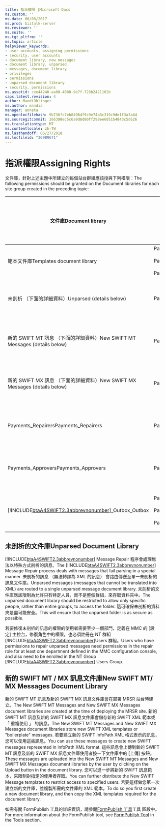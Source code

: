 ```yaml
---
title: 指派權限 |Microsoft Docs
ms.custom: ''
ms.date: 06/08/2017
ms.prod: biztalk-server
ms.reviewer: ''
ms.suite: ''
ms.tgt_pltfrm: ''
ms.topic: article
helpviewer_keywords:
- user accounts, assigning permissions
- security, user accounts
- document library, new messages
- document library, unparsed
- messages, document library
- privileges
- permissions
- unparsed document library
- security, permissions
ms.assetid: cee44240-aa00-4080-9e7f-728b2421102b
caps.latest.revision: 4
author: MandiOhlinger
ms.author: mandia
manager: anneta
ms.openlocfilehash: 9b736fc7eb84964f9c0e74a3c319c9de1f3a3a44
ms.sourcegitcommit: 266308ec5c6a9d8d80ff298ee6051b4843c5d626
ms.translationtype: MT
ms.contentlocale: zh-TW
ms.lasthandoff: 06/27/2018
ms.locfileid: "36989671"
---
```

# <a name="assigning-rights"></a><span data-ttu-id="bffe1-102">指派權限</span><span class="sxs-lookup"><span data-stu-id="bffe1-102">Assigning Rights</span></span>
<span data-ttu-id="bffe1-103">文件庫，針對上述主題中所建立的每個站台群組應該授與下列權限：</span><span class="sxs-lookup"><span data-stu-id="bffe1-103">The following permissions should be granted on the Document libraries for each site group created in the preceding topic:</span></span>  


|                                         <span data-ttu-id="bffe1-104">文件庫</span><span class="sxs-lookup"><span data-stu-id="bffe1-104">Document library</span></span>                                         |                                   <span data-ttu-id="bffe1-105">網站群組</span><span class="sxs-lookup"><span data-stu-id="bffe1-105">Site groups</span></span>                                   | <span data-ttu-id="bffe1-106">要套用的自訂文件庫權限</span><span class="sxs-lookup"><span data-stu-id="bffe1-106">Custom document library permissions to apply</span></span> |
|--------------------------------------------------------------------------------------------------|---------------------------------------------------------------------------------|----------------------------------------------|
|                                    <span data-ttu-id="bffe1-107">範本文件庫</span><span class="sxs-lookup"><span data-stu-id="bffe1-107">Templates document library</span></span>                                    | <span data-ttu-id="bffe1-108">Payments_Creators</span><span class="sxs-lookup"><span data-stu-id="bffe1-108">Payments_Creators</span></span><br /><br /> <span data-ttu-id="bffe1-109">Payments_Repairers</span><span class="sxs-lookup"><span data-stu-id="bffe1-109">Payments_Repairers</span></span><br /><br /> <span data-ttu-id="bffe1-110">Payments_Approvers</span><span class="sxs-lookup"><span data-stu-id="bffe1-110">Payments_Approvers</span></span> |                  <span data-ttu-id="bffe1-111">檢視項目</span><span class="sxs-lookup"><span data-stu-id="bffe1-111">View items</span></span>                  |
|                                     <span data-ttu-id="bffe1-112">未剖析 （下面的詳細資料）</span><span class="sxs-lookup"><span data-stu-id="bffe1-112">Unparsed (details below)</span></span>                                     |                               <span data-ttu-id="bffe1-113">Payments_Repairers</span><span class="sxs-lookup"><span data-stu-id="bffe1-113">Payments_Repairers</span></span>                                |       <span data-ttu-id="bffe1-114">檢視、 插入、 編輯、 刪除項目</span><span class="sxs-lookup"><span data-stu-id="bffe1-114">View, insert, edit, delete items</span></span>       |
|                              <span data-ttu-id="bffe1-115">新的 SWIFT MT 訊息 （下面的詳細資料）</span><span class="sxs-lookup"><span data-stu-id="bffe1-115">New SWIFT MT Messages (details below)</span></span>                               |                                <span data-ttu-id="bffe1-116">Payments_Creators</span><span class="sxs-lookup"><span data-stu-id="bffe1-116">Payments_Creators</span></span>                                |       <span data-ttu-id="bffe1-117">檢視、 插入、 編輯、 刪除項目</span><span class="sxs-lookup"><span data-stu-id="bffe1-117">View, insert, edit, delete items</span></span>       |
|                              <span data-ttu-id="bffe1-118">新的 SWIFT MX 訊息 （下面的詳細資料）</span><span class="sxs-lookup"><span data-stu-id="bffe1-118">New SWIFT MX Messages (details below)</span></span>                               |                                <span data-ttu-id="bffe1-119">Payments_Creators</span><span class="sxs-lookup"><span data-stu-id="bffe1-119">Payments_Creators</span></span>                                |       <span data-ttu-id="bffe1-120">檢視、 插入、 編輯、 刪除項目</span><span class="sxs-lookup"><span data-stu-id="bffe1-120">View, insert, edit, delete items</span></span>       |
|                                        <span data-ttu-id="bffe1-121">Payments_Repairers</span><span class="sxs-lookup"><span data-stu-id="bffe1-121">Payments_Repairers</span></span>                                        |                               <span data-ttu-id="bffe1-122">Payments_Repairers</span><span class="sxs-lookup"><span data-stu-id="bffe1-122">Payments_Repairers</span></span>                                |       <span data-ttu-id="bffe1-123">檢視、 插入、 編輯、 刪除項目</span><span class="sxs-lookup"><span data-stu-id="bffe1-123">View, insert, edit, delete items</span></span>       |
|                                        <span data-ttu-id="bffe1-124">Payments_Approvers</span><span class="sxs-lookup"><span data-stu-id="bffe1-124">Payments_Approvers</span></span>                                        |                               <span data-ttu-id="bffe1-125">Payments_Approvers</span><span class="sxs-lookup"><span data-stu-id="bffe1-125">Payments_Approvers</span></span>                                |       <span data-ttu-id="bffe1-126">檢視、 插入、 編輯、 刪除項目</span><span class="sxs-lookup"><span data-stu-id="bffe1-126">View, insert, edit, delete items</span></span>       |
| [!INCLUDE[btaA4SWIFT2.3abbrevnonumber](../../includes/btaa4swift2-3abbrevnonumber-md.md)]<span data-ttu-id="bffe1-127">_Outbox</span><span class="sxs-lookup"><span data-stu-id="bffe1-127">_Outbox</span></span> | <span data-ttu-id="bffe1-128">Payments_Creators</span><span class="sxs-lookup"><span data-stu-id="bffe1-128">Payments_Creators</span></span><br /><br /> <span data-ttu-id="bffe1-129">Payments_Repairers</span><span class="sxs-lookup"><span data-stu-id="bffe1-129">Payments_Repairers</span></span><br /><br /> <span data-ttu-id="bffe1-130">Payments_Approvers</span><span class="sxs-lookup"><span data-stu-id="bffe1-130">Payments_Approvers</span></span> |       <span data-ttu-id="bffe1-131">檢視、 插入、 編輯、 刪除項目</span><span class="sxs-lookup"><span data-stu-id="bffe1-131">View, insert, edit, delete items</span></span>       |

## <a name="unparsed-document-library"></a><span data-ttu-id="bffe1-132">未剖析的文件庫</span><span class="sxs-lookup"><span data-stu-id="bffe1-132">Unparsed Document Library</span></span>  
 <span data-ttu-id="bffe1-133">[!INCLUDE[btaA4SWIFT2.3abbrevnonumber](../../includes/btaa4swift2-3abbrevnonumber-md.md)] Message Repair 程序會處理無法以特殊方式剖析的訊息。</span><span class="sxs-lookup"><span data-stu-id="bffe1-133">The [!INCLUDE[btaA4SWIFT2.3abbrevnonumber](../../includes/btaa4swift2-3abbrevnonumber-md.md)] Message Repair process deals with messages that fail parsing in a special manner.</span></span> <span data-ttu-id="bffe1-134">未剖析的訊息 （無法轉譯為 XML 的訊息） 會路由傳送至單一未剖析的訊息文件庫。</span><span class="sxs-lookup"><span data-stu-id="bffe1-134">Unparsed messages (messages that cannot be translated into XML) are routed to a single unparsed message document library.</span></span> <span data-ttu-id="bffe1-135">未剖析的文件庫應該限制為允許只有特定人員，而不是整個群組，來存取資料夾中。</span><span class="sxs-lookup"><span data-stu-id="bffe1-135">The unparsed document library should be restricted to allow only specific people, rather than entire groups, to access the folder.</span></span> <span data-ttu-id="bffe1-136">這可確保未剖析的資料夾是盡可能安全。</span><span class="sxs-lookup"><span data-stu-id="bffe1-136">This will ensure that the unparsed folder is as secure as possible.</span></span>  

 <span data-ttu-id="bffe1-137">若要修復未剖析的訊息的權限的使用者需要至少一個部門，定義在 MMC 的 [設定] 主控台，修復角色中的權限，也必須註冊在 NT 群組[!INCLUDE[btaA4SWIFT2.3abbrevnonumber](../../includes/btaa4swift2-3abbrevnonumber-md.md)]Users 群組。</span><span class="sxs-lookup"><span data-stu-id="bffe1-137">Users who have permissions to repair unparsed messages need permissions in the repair role for at least one department defined in the MMC configuration console, and also need to be enrolled in the NT Group [!INCLUDE[btaA4SWIFT2.3abbrevnonumber](../../includes/btaa4swift2-3abbrevnonumber-md.md)] Users Group.</span></span>  

## <a name="new-swift-mt-mx-messages-document-library"></a><span data-ttu-id="bffe1-138">新的 SWIFT MT / MX 訊息文件庫</span><span class="sxs-lookup"><span data-stu-id="bffe1-138">New SWIFT MT/ MX Messages Document Library</span></span>  
 <span data-ttu-id="bffe1-139">新的 SWIFT MT 訊息及新的 SWIFT MX 訊息文件庫會在部署 MRSR 站台時建立。</span><span class="sxs-lookup"><span data-stu-id="bffe1-139">The New SWIFT MT Messages and New SWIFT MX Messages document libraries are created at the time of deploying the MRSR site.</span></span> <span data-ttu-id="bffe1-140">新的 SWIFT MT 訊息及新的 SWIFT MX 訊息文件庫會儲存新的 SWIFT XML 範本或 「 重複使用 」 的訊息。</span><span class="sxs-lookup"><span data-stu-id="bffe1-140">The New SWIFT MT Messages and New SWIFT MX Messages document libraries store new SWIFT XML templates or "boilerplate" messages.</span></span> <span data-ttu-id="bffe1-141">若要建立新的 SWIFT InfoPath XML 格式表示的訊息，您可以使用這些訊息。</span><span class="sxs-lookup"><span data-stu-id="bffe1-141">You can use these messages to create new SWIFT messages represented in InfoPath XML format.</span></span> <span data-ttu-id="bffe1-142">這些訊息會上傳到新的 SWIFT MT 訊息及新的 SWIFT MX 訊息文件庫使用者按一下文件庫中的 [上傳] 按鈕。</span><span class="sxs-lookup"><span data-stu-id="bffe1-142">These messages are uploaded into the New SWIFT MT Messages and New SWIFT MX Messages document libraries by the user by clicking on the Upload button in the document library.</span></span> <span data-ttu-id="bffe1-143">您可以進一步將新的 SWIFT 訊息範本，來限制對指定的使用者存取。</span><span class="sxs-lookup"><span data-stu-id="bffe1-143">You can further distribute the New SWIFT Message templates to restrict access to specified users.</span></span> <span data-ttu-id="bffe1-144">若要這樣做您第一次建立新的文件庫，並複製所需的文件庫的 XML 範本。</span><span class="sxs-lookup"><span data-stu-id="bffe1-144">To do so you first create a new document library, and then copy the XML templates required for the document library.</span></span>  

 <span data-ttu-id="bffe1-145">如需有關 FormPublish 工具的詳細資訊，請參閱[FormPublish 工具](http://msdn.microsoft.com/09a6ed31-5917-4776-9a5e-955af440cdac)工具 區段中。</span><span class="sxs-lookup"><span data-stu-id="bffe1-145">For more information about the FormPublish tool, see [FormPublish Tool](http://msdn.microsoft.com/09a6ed31-5917-4776-9a5e-955af440cdac) in the Tools section.</span></span>